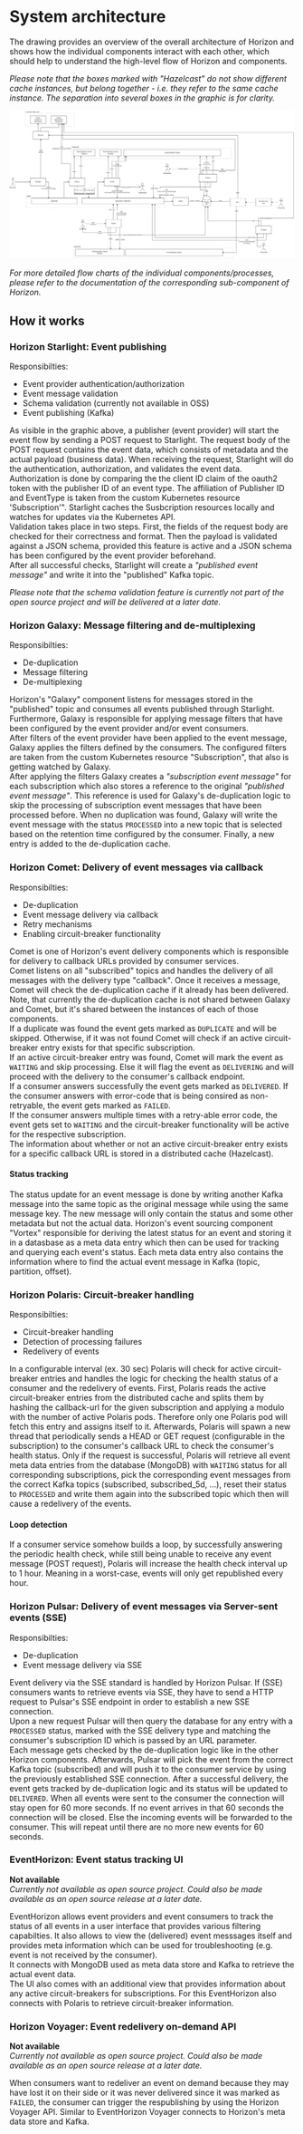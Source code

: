 <!--
Copyright 2024 Deutsche Telekom IT GmbH

SPDX-License-Identifier: Apache-2.0
-->

# System architecture
The drawing provides an overview of the overall architecture of Horizon and shows how the individual components interact with each other, which should help to understand the high-level flow of Horizon and components.  

*Please note that the boxes marked with "Hazelcast" do not show different cache instances, but belong together - i.e. they refer to the same cache instance. The separation into several boxes in the graphic is for clarity.*  

![Architecture](./img/Horizon-Architecture-Detail.webp)

*For more detailed flow charts of the individual components/processes, please refer to the documentation of the corresponding sub-component of Horizon.*

## How it works

### Horizon Starlight: Event publishing

Responsibilties:
- Event provider authentication/authorization
- Event message validation
- Schema validation (currently not available in OSS)
- Event publishing (Kafka)

As visible in the graphic above, a publisher (event provider) will start the event flow by sending a POST request to Starlight. The request body of the POST request contains the event data, which consists of metadata and the actual payload (business data). When receiving the request, Starlight will do the authentication, authorization, and validates the event data.  
Authorization is done by comparing the the client ID claim of the oauth2 token with the publisher ID of an event type. The affiliation of Publisher ID and EventType is taken from the custom Kubernetes resource 'Subscription'". 
Starlight caches the Susbcription resources locally and watches for updates via the Kubernetes API.  
Validation takes place in two steps. First, the fields of the request body are checked for their correctness and format. Then the payload is validated against a JSON schema, provided this feature is active and a JSON schema has been configured by the event provider beforehand.  
After all successful checks, Starlight will create a *"published event message"* and write it into the "published" Kafka topic.  

*Please note that the schema validation feature is currently not part of the open source project and will be delivered at a later date.*

### Horizon Galaxy: Message filtering and de-multiplexing

Responsibilties:
- De-duplication
- Message filtering
- De-multiplexing

Horizon's "Galaxy" component listens for messages stored in the "published" topic and consumes all events published through Starlight. Furthermore, Galaxy is responsible for applying message filters that have been configured by the event provider and/or event consumers.  
After filters of the event provider have been applied to the event message, Galaxy applies the filters defined by the consumers. The configured filters are taken from the custom Kubernetes resource "Subscription", that also is getting watched by Galaxy.  
After applying the filters Galaxy creates a *"subscription event message"* for each subscription which also stores a reference to the original *"published event message"*. This reference is used for Galaxy's de-duplication logic to skip the processing of subscription event messages that have been processed before. When no duplication was found, Galaxy will write the event message with the status `PROCESSED` into a new topic that is selected based on the retention time configured by the consumer. Finally, a new entry is added to the de-duplication cache. 


### Horizon Comet: Delivery of event messages via callback

Responsibilties:
- De-duplication
- Event message delivery via callback
- Retry mechanisms
- Enabling circuit-breaker functionality

Comet is one of Horizon's event delivery components which is responsible for delivery to callback URLs provided by consumer services.  
Comet listens on all "subscribed" topics and handles the delivery of all messages with the delivery type "callback". Once it receives a message, Comet will check the de-duplication cache if it already has been delivered. Note, that currently the de-duplication cache is not shared between Galaxy and Comet, but it's shared between the instances of each of those components.  
If a duplicate was found the event gets marked as `DUPLICATE` and will be skipped. Otherwise, if it was not found Comet will check if an active circuit-breaker entry exists for that specific subscription.  
If an active circuit-breaker entry was found, Comet will mark the event as `WAITING` and skip processing. Else it will flag the event as `DELIVERING` and will proceed with the delivery to the consumer's callback endpoint.  
If a consumer answers successfully the event gets marked as `DELIVERED`. If the consumer answers with error-code that is being consired as non-retryable, the event gets marked as `FAILED`.  
If the consumer answers multiple times with a retry-able error code, the event gets set to `WAITING` and the circuit-breaker functionality will be active for the respective subscription.  
The information about whether or not an active circuit-breaker entry exists for a specific callback URL is stored in a distributed cache (Hazelcast).

#### Status tracking

The status update for an event message is done by writing another Kafka message into the same topic as the original message while using the same message key. The new message will only contain the status and some other metadata but not the actual data. Horizon's event sourcing component "Vortex" responsible for deriving the latest status for an event and storing it in a datasbase as a meta data entry which then can be used for tracking and querying each event's status. Each meta data entry also contains the information where to find the actual event message in Kafka (topic, partition, offset).

### Horizon Polaris: Circuit-breaker handling

Responsibilties:
- Circuit-breaker handling
- Detection of processing failures
- Redelivery of events

In a configurable interval (ex. 30 sec) Polaris will check for active circuit-breaker entries and handles the logic for checking the health status of a consumer and the redelivery of events. First, Polaris reads the active circuit-breaker entries from the distributed cache and splits them by hashing the callback-url for the given subscription and applying a modulo with the number of active Polaris pods. Therefore only one Polaris pod will fetch this entry and assigns itself to it. Afterwards, Polaris will spawn a new thread that periodically sends a HEAD or GET request (configurable in the subscription) to the consumer's callback URL to check the consumer's health status. Only if the request is successful, Polaris will retrieve all event meta data entries from the database (MongoDB) with `WAITING` status for all corresponding subscriptions, pick the corresponding event messages from the correct Kafka topics (subscribed, subscribed_5d, ...), reset their status to `PROCESSED` and write them again into the subscribed topic which then will cause a redelivery of the events.

#### Loop detection

If a consumer service somehow builds a loop, by successfully answering the periodic health check, while still being unable to receive any event message (POST request), Polaris will increase the health check interval up to 1 hour. Meaning in a worst-case, events will only get republished every hour.

### Horizon Pulsar: Delivery of event messages via Server-sent events (SSE)

Responsibilties:
- De-duplication
- Event message delivery via SSE

Event delivery via the SSE standard is handled by Horizon Pulsar. If (SSE) consumers wants to retrieve events via SSE, they have to send a HTTP request to Pulsar's SSE endpoint in order to establish a new SSE connection.  
Upon a new request Pulsar will then query the database for any entry with a `PROCESSED` status, marked with the SSE delivery type and matching the consumer's subscription ID which is passed by an URL parameter.  
Each message gets checked by the de-duplication logic like in the other Horizon components. Afterwards, Pulsar will pick the event from the correct Kafka topic (subscribed) and will push it to the consumer service by using the previously established SSE connection. After a successful delivery, the event gets tracked by de-duplication logic and its status will be updated to `DELIVERED`. When all events were sent to the consumer the connection will stay open for 60 more seconds. If no event arrives in that 60 seconds the connection will be closed. Else the incoming events will be forwarded to the consumer. This will repeat until there are no more new events for 60 seconds. 

### EventHorizon: Event status tracking UI

**Not available**  
*Currently not available as open source project. Could also be made available as an open source release at a later date.*

EventHorizon allows event providers and event consumers to track the status of all events in a user interface that provides various filtering capabilties. It also allows to view the (delivered) event messsages itself and provides meta information which can be used for troubleshooting (e.g. event is not received by the consumer).  
It connects with MongoDB used as meta data store and Kafka to retrieve the actual event data.  
The UI also comes with an additional view that provides information about any active circuit-breakers for subscriptions. For this EventHorizon also connects with Polaris to retrieve circuit-breaker information.

### Horizon Voyager: Event redelivery on-demand API

**Not available**  
*Currently not available as open source project. Could also be made available as an open source release at a later date.*

When consumers want to redeliver an event on demand because they may have lost it on their side or it was never delivered since it was marked as `FAILED`, the consumer can trigger the respublishing by using the Horizon Voyager API. Similar to EventHorizon Voyager connects to Horizon's meta data store and Kafka.